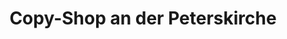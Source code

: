 ---
title: "Copy-Shop an der Peterskirche"
url: /nuernberg/copy-shop-an-der-peterskirche/
shop: Kopieren
---